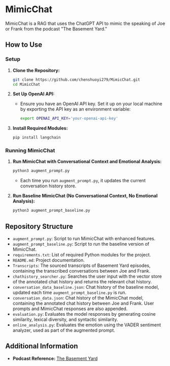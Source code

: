 # MimicChat

MimicChat is a RAG that uses the ChatGPT API to mimic the speaking of Joe or Frank from the podcast "The Basement Yard." 

## How to Use

### Setup

1. **Clone the Repository:**
   ```bash
   git clone https://github.com/chenshuoyi279/MimicChat.git
   cd MimicChat
   ```

2. **Set Up OpenAI API:**
   - Ensure you have an OpenAI API key. Set it up on your local machine by exporting the API key as an environment variable:
     ```bash
     export OPENAI_API_KEY='your-openai-api-key'
     ```

3. **Install Required Modules:**
   ```bash
   pip install langchain
   ```

### Running MimicChat

1. **Run MimicChat with Conversational Context and Emotional Analysis:**
   ```bash
   python3 augment_prompt.py
   ```

   - Each time you run `augment_prompt.py`, it updates the current conversation history store.

2. **Run Baseline MimicChat (No Conversational Context, No Emotional Analysis):**
   ```bash
   python3 augment_prompt_baseline.py
   ```

## Repository Structure

- `augment_prompt.py`: Script to run MimicChat with enhanced features.
- `augment_prompt_baseline.py`: Script to run the baseline version of MimicChat.
- `requirements.txt`: List of required Python modules for the project.
- `README.md`: Project documentation.
- `Transcripts`: The sourced transcripts of Basement Yard episodes, containing the transcribed conversations between Joe and Frank.
- `chathistory_searcher.py`: Searches the user input with the vector store of the annotated chat history and returns the relevant chat history.
- `conversation_data_baseline.json`: Chat history of the baseline model, updated each time `augment_prompt_baseline.py` is run.
- `conversation_data.json`: Chat history of the MimicChat model, containing the annotated chat history between Joe and Frank. User prompts and MimicChat responses are also appended.
- `evaluation.py`: Evaluates the model responses by generating cosine similarity, lexical diversity, and syntactic similarity.
- `online_analysis.py`: Evaluates the emotion using the VADER sentiment analyzer, used as part of the augmented prompt.


## Additional Information

- **Podcast Reference:** [The Basement Yard](https://www.youtube.com/@TheBasementYard)
```
